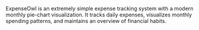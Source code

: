 ExpenseOwl is an extremely simple expense tracking system with a modern monthly pie-chart visualization. It tracks daily expenses, visualizes monthly spending patterns, and maintains an overview of financial habits.